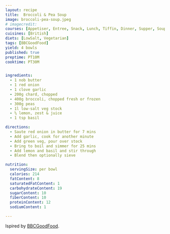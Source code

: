 ```yaml
---
layout: recipe
title:  Broccoli & Pea Soup
image: broccoli-pea-soup.jpeg
# imagecredit:
courses: [Appetiser, Entree, Snack, Lunch, Tiffin, Dinner, Supper, Soup]
cuisines: [British]
diets: [LowSalt, Vegetarian]
tags: [BBCGoodFood]
yield: 4 bowls
published: true
preptime: PT10M
cooktime: PT30M


ingredients:
  - 1 nob butter
  - 1 red onion
  - 1 clove garlic
  - 200g chard, chopped
  - 400g broccoli, chopped fresh or frozen
  - 300g peas
  - 1l low-salt veg stock
  - ⅓ lemon, zest & juice
  - 1 tsp basil

directions:
  - Saute red onion in butter for 7 mins
  - Add garlic, cook for another minute
  - Add green veg, pour over stock
  - Bring to boil and simmer for 25 mins
  - Add lemon and basil and stir through
  - Blend then optionally sieve

nutrition:
  servingSize: per bowl
  calories: 214
  fatContent: 8
  saturatedFatContent: 1
  carbohydrateContent: 19
  sugarContent: 10
  fiberContent: 10
  proteinContent: 12
  sodiumContent: 1

---
```


Ispired by [BBCGoodFood](https://www.bbcgoodfood.com/recipes/herby-broccoli-pea-soup).
